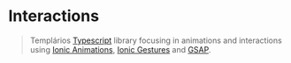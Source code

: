 # Interactions

> Templários [Typescript](https://www.typescriptlang.org/) library focusing in animations and interactions using [Ionic Animations](https://ionicframework.com/docs/utilities/animations), [Ionic Gestures](https://ionicframework.com/docs/utilities/gestures) and [GSAP](https://gsap.com/).
